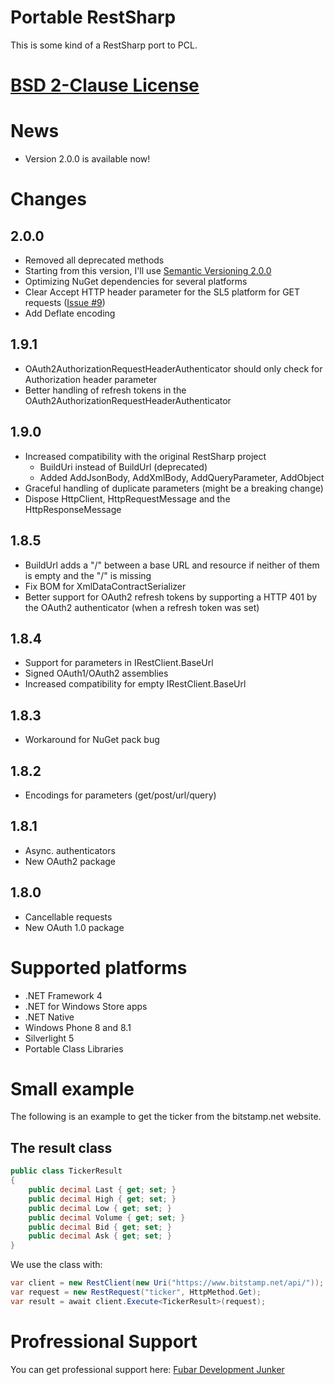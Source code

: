 # Portable RestSharp #

This is some kind of a RestSharp port to PCL.

# [BSD 2-Clause License](LICENSE.md) #

# News #

* Version 2.0.0 is available now!

# Changes #

## 2.0.0 ##

* Removed all deprecated methods
* Starting from this version, I'll use [Semantic Versioning 2.0.0](http://semver.org/)
* Optimizing NuGet dependencies for several platforms
* Clear Accept HTTP header parameter for the SL5 platform for GET requests ([Issue #9](https://github.com/FubarDevelopment/restsharp.portable/issues/9))
* Add Deflate encoding

## 1.9.1 ##

* OAuth2AuthorizationRequestHeaderAuthenticator should only check for Authorization
  header parameter
* Better handling of refresh tokens in the OAuth2AuthorizationRequestHeaderAuthenticator

## 1.9.0 ##

* Increased compatibility with the original RestSharp project
	* BuildUri instead of BuildUrl (deprecated)
	* Added AddJsonBody, AddXmlBody, AddQueryParameter, AddObject
* Graceful handling of duplicate parameters
  (might be a breaking change)
* Dispose HttpClient, HttpRequestMessage and the HttpResponseMessage

## 1.8.5 ##

* BuildUrl adds a "/" between a base URL and resource 
  if neither of them is empty and the "/" is missing
* Fix BOM for XmlDataContractSerializer
* Better support for OAuth2 refresh tokens by supporting
  a HTTP 401 by the OAuth2 authenticator (when a refresh 
  token was set)

## 1.8.4 ##

* Support for parameters in IRestClient.BaseUrl
* Signed OAuth1/OAuth2 assemblies
* Increased compatibility for empty IRestClient.BaseUrl

## 1.8.3 ##

* Workaround for NuGet pack bug

## 1.8.2 ##

* Encodings for parameters (get/post/url/query)

## 1.8.1 ##

* Async. authenticators
* New OAuth2 package

## 1.8.0 ##

* Cancellable requests
* New OAuth 1.0 package

# Supported platforms

* .NET Framework 4
* .NET for Windows Store apps
* .NET Native
* Windows Phone 8 and 8.1
* Silverlight 5
* Portable Class Libraries

# Small example

The following is an example to get the ticker from the bitstamp.net website.

## The result class
```csharp
public class TickerResult
{
	public decimal Last { get; set; }
	public decimal High { get; set; }
	public decimal Low { get; set; }
	public decimal Volume { get; set; }
	public decimal Bid { get; set; }
	public decimal Ask { get; set; }
}
```

We use the class with:

```csharp
var client = new RestClient(new Uri("https://www.bitstamp.net/api/"));
var request = new RestRequest("ticker", HttpMethod.Get);
var result = await client.Execute<TickerResult>(request);
```

# Profressional Support #

You can get professional support here: [Fubar Development Junker](https://www.fubar-dev.de)